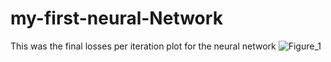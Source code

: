 # my-first-neural-Network

This was the final losses per iteration plot for the neural network
![Figure_1](https://github.com/AAKASH-2207/my-first-neural-network/assets/90674945/556220dc-e56c-43a9-8457-1062dc4000c8)
